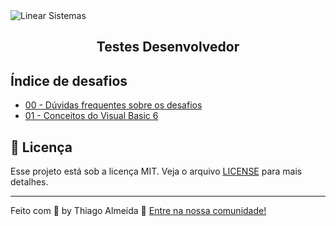 <img alt="Linear Sistemas" src="https://linearsistemas.com.br/wp-content/uploads/2020/09/marca-Linear-768x301.png" />
<h2 align="center">
  Testes Desenvolvedor
</h2>

## Índice de desafios

- [00 - Dúvidas frequentes sobre os desafios](https://github.com/thiagokrathos/faq-desafios)
- [01 - Conceitos do Visual Basic 6](https://github.com/thiagokrathos/desafio-vb6.git)

## :memo: Licença

Esse projeto está sob a licença MIT. Veja o arquivo [LICENSE](LICENSE) para mais detalhes.

---

Feito com 💜 by Thiago Almeida :wave: [Entre na nossa comunidade!](https://discordapp.com/invite/gCRAFhc)
